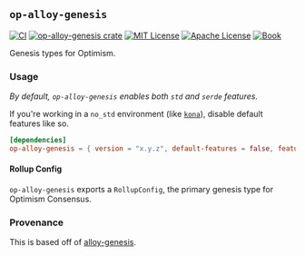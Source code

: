 ## `op-alloy-genesis`

<a href="https://github.com/alloy-rs/op-alloy/actions/workflows/ci.yml"><img src="https://github.com/alloy-rs/op-alloy/actions/workflows/ci.yml/badge.svg?label=ci" alt="CI"></a>
<a href="https://crates.io/crates/op-alloy-genesis"><img src="https://img.shields.io/crates/v/op-alloy-genesis.svg" alt="op-alloy-genesis crate"></a>
<a href="https://github.com/alloy-rs/op-alloy/blob/main/LICENSE-MIT"><img src="https://img.shields.io/badge/License-MIT-d1d1f6.svg?label=license&labelColor=2a2f35" alt="MIT License"></a>
<a href="https://github.com/alloy-rs/op-alloy/blob/main/LICENSE-APACHE"><img src="https://img.shields.io/badge/License-APACHE-d1d1f6.svg?label=license&labelColor=2a2f35" alt="Apache License"></a>
<a href="https://alloy-rs.github.io/op-alloy"><img src="https://img.shields.io/badge/Book-854a15?logo=mdBook&labelColor=2a2f35" alt="Book"></a>


Genesis types for Optimism.

### Usage

_By default, `op-alloy-genesis` enables both `std` and `serde` features._

If you're working in a `no_std` environment (like [`kona`][kona]), disable default features like so.

```toml
[dependencies]
op-alloy-genesis = { version = "x.y.z", default-features = false, features = ["serde"] }
```


#### Rollup Config

`op-alloy-genesis` exports a `RollupConfig`, the primary genesis type for Optimism Consensus.


### Provenance

This is based off of [alloy-genesis].


<!-- Links -->

[alloy-genesis]: https://github.com/alloy-rs
[kona]: https://github.com/anton-rs/kona/blob/main/Cargo.toml#L137
